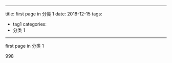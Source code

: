 <!--
 * @Author: your name
 * @Date: 2021-01-12 15:01:02
 * @LastEditTime: 2021-01-12 18:17:51
 * @LastEditors: your name
 * @Description: In User Settings Edit
 * @FilePath: \homepage-vuepress\blogs\category1\2018\121501.md
-->

---

title: first page in 分类 1
date: 2018-12-15
tags:

- tag1
  categories:
- 分类 1

---

first page in 分类 1

998
